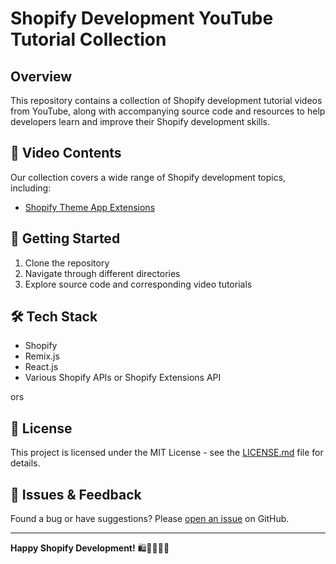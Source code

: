 # Shopify Development YouTube Tutorial Collection

## Overview
This repository contains a collection of Shopify development tutorial videos from YouTube, along with accompanying source code and resources to help developers learn and improve their Shopify development skills.

## 🎥 Video Contents
Our collection covers a wide range of Shopify development topics, including:
- [Shopify Theme App Extensions]()


## 🚀 Getting Started
1. Clone the repository
2. Navigate through different directories
3. Explore source code and corresponding video tutorials


## 🛠 Tech Stack
- Shopify
- Remix.js
- React.js
- Various Shopify APIs or Shopify Extensions API

ors

## 📄 License
This project is licensed under the MIT License - see the [LICENSE.md](LICENSE.md) file for details.


## 🐛 Issues & Feedback
Found a bug or have suggestions? Please [open an issue](link-to-issues) on GitHub.

---

**Happy Shopify Development!** 🛍️👩‍💻👨‍💻